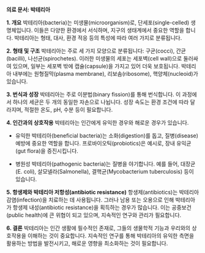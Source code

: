 **의료 문서: 박테리아**

**1. 개요**
박테리아(bacteria)는 미생물(microorganism)로, 단세포(single-celled) 생명체입니다. 이들은 다양한 환경에서 서식하며, 지구의 생태계에서 중요한 역할을 합니다. 박테리아는 형태, 대사, 환경 적응 등의 특성에 따라 여러 가지로 분류됩니다.

**2. 형태 및 구조**
박테리아는 주로 세 가지 모양으로 분류됩니다: 구균(cocci), 간균(bacilli), 나선균(spirochetes). 이러한 미생물의 세포는 세포벽(cell wall)으로 둘러싸여 있으며, 일부는 세포벽 밖에 캡슐(capsule)을 가지고 있어 더욱 보호됩니다. 박테리아 내부에는 원형질막(plasma membrane), 리보솜(ribosome), 핵양체(nucleoid)가 있습니다.

**3. 번식과 성장**
박테리아는 주로 이분법(binary fission)를 통해 번식합니다. 이 과정에서 하나의 세균은 두 개의 동일한 자손으로 나뉩니다. 성장 속도는 환경 조건에 따라 달라지며, 적절한 온도, pH, 수분 등이 필요합니다.

**4. 인간과의 상호작용**
박테리아는 인간에게 유익한 경우와 해로운 경우가 있습니다. 

- 유익한 박테리아(beneficial bacteria)는 소화(digestion)를 돕고, 질병(disease) 예방에 중요한 역할을 합니다. 프로바이오틱(probiotics)은 예시로, 장내 유익균(gut flora)을 증진시킵니다.
  
- 병원성 박테리아(pathogenic bacteria)는 질병을 야기합니다. 예를 들어, 대장균(E. coli), 살모넬라(Salmonella), 결핵균(Mycobacterium tuberculosis) 등이 있습니다.

**5. 항생제와 박테리아 저항성(antibiotic resistance)**
항생제(antibiotics)는 박테리아 감염(infection)을 치료하는 데 사용됩니다. 그러나 남용 또는 오용으로 인해 박테리아가 항생제 내성(antibiotic resistance)을 획득하는 경우가 많습니다. 이는 공중보건(public health)에 큰 위협이 되고 있으며, 지속적인 연구와 관리가 필요합니다.

**6. 결론**
박테리아는 인간 생활에 필수적인 존재로, 그들의 생물학적 기능과 우리와의 상호작용을 이해하는 것이 중요합니다. 지속적인 연구를 통해 박테리아의 유익한 측면을 활용하는 방법을 발전시키고, 해로운 영향을 최소화하는 것이 필요합니다.